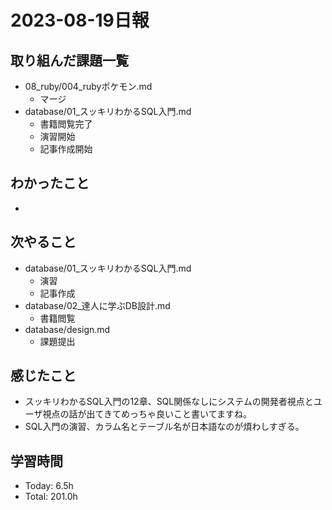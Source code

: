 # 2023-08-19日報

## 取り組んだ課題一覧
* 08_ruby/004_rubyポケモン.md
  * マージ
* database/01_スッキリわかるSQL入門.md
  * 書籍閲覧完了
  * 演習開始
  * 記事作成開始

## わかったこと
*

## 次やること
* database/01_スッキリわかるSQL入門.md
  * 演習
  * 記事作成
* database/02_達人に学ぶDB設計.md
  * 書籍閲覧
* database/design.md
  * 課題提出

## 感じたこと
* スッキリわかるSQL入門の12章、SQL関係なしにシステムの開発者視点とユーザ視点の話が出てきてめっちゃ良いこと書いてますね。
* SQL入門の演習、カラム名とテーブル名が日本語なのが煩わしすぎる。

## 学習時間
* Today: 6.5h
* Total: 201.0h